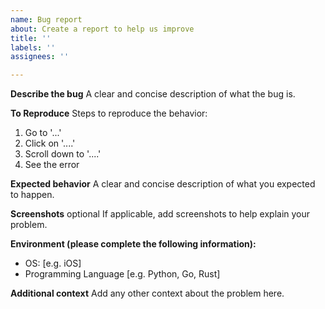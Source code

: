 ```yaml
---
name: Bug report
about: Create a report to help us improve
title: ''
labels: ''
assignees: ''

---
```


**Describe the bug**
A clear and concise description of what the bug is.

**To Reproduce**
Steps to reproduce the behavior:
1. Go to '...'
2. Click on '....'
3. Scroll down to '....'
4. See the error

**Expected behavior**
A clear and concise description of what you expected to happen.

**Screenshots** optional
If applicable, add screenshots to help explain your problem.

**Environment (please complete the following information):**
 - OS: [e.g. iOS]
 - Programming Language [e.g. Python, Go, Rust]

**Additional context**
Add any other context about the problem here.

